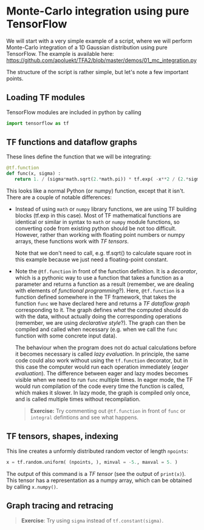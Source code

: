 # Monte-Carlo integration using pure TensorFlow

We will start with a very simple example of a script, where we will perform Monte-Carlo integration of a 1D Gaussian distribution using pure TensorFlow. The example is available here: https://github.com/apoluekt/TFA2/blob/master/demos/01_mc_integration.py

The structure of the script is rather simple, but let's note a few important points. 

## Loading TF modules

TensorFlow modules are included in python by calling 
```python
import tensorflow as tf
```

## TF functions and dataflow graphs

These lines define the function that we will be integrating: 
```python
@tf.function
def func(x, sigma) : 
   return 1. / (sigma*math.sqrt(2.*math.pi)) * tf.exp( -x**2 / (2.*sigma**2) )
```
This looks like a normal Python (or numpy) function, except that it isn't. There are a couple of notable differences: 
   * Instead of using `math` or `numpy` library functions, we are using TF building blocks (tf.exp in this case). Most of TF mathematical functions are identical or similar in syntax to `math` or `numpy` module functions, so converting code from existing python should be not too difficult. However, rather than working with floating point numbers or numpy arrays, these functions work with _TF tensors_. 

     Note that we don't need to call, e.g. tf.sqrt() to calculate square root in this example because we just need a floating-point constant. 

   * Note the ```@tf.function``` in front of the function definition. It is a _decorator_, which is a pythonic way to use a function that takes a function as a parameter and returns a function as a result (remember, we are dealing with elements of _functional programming_?). Here, ```@tf.function``` is a function defined somewhere in the TF framework, that takes the function `func` we have declared here and returns a _TF dataflow graph_ corresponding to it. The graph defines _what_ the computed should do with the data, without actually doing the corresponding operations (remember, we are using _declarative style_?). The graph can then be compiled and called when necessary (e.g. when we call the `func` function with some concrete input data). 
   
     The behaviour when the program does not do actual calculations before it becomes necessary is called _lazy evaluation_. In principle, the same code could also work without using the `tf.function` decorator, but in this case the computer would run each operation immediately (_eager evaluation_). The difference between eager and lazy modes becomes visible when we need to run `func` multiple times. In eager mode, the TF would run compilation of the code every time the function is called, which makes it slower. In lazy mode, the graph is compiled only once, and is called multiple times without recompilation. 
     
     > __Exercise:__ Try commenting out `@tf.function` in front of `func` or `integral` defintions and see what happens. 

## TF tensors, shapes, indexing

This line creates a unformly distributed random vector of length `npoints`: 
```python
x = tf.random.uniform( (npoints, ), minval = -5., maxval = 5. )
```
The output of this command is a _TF tensor_ (see the output of `print(x)`). This tensor has a representation as a numpy array, which can be obtained 
by calling `x.numpy()`. 

## Graph tracing and retracing

> __Exercise__: Try using `sigma` instead of `tf.constant(sigma)`. 

